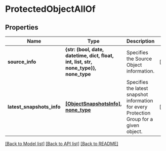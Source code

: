 # ProtectedObjectAllOf


## Properties
Name | Type | Description | Notes
------------ | ------------- | ------------- | -------------
**source_info** | **{str: (bool, date, datetime, dict, float, int, list, str, none_type)}, none_type** | Specifies the Source Object information. | [optional] 
**latest_snapshots_info** | [**[ObjectSnapshotsInfo], none_type**](ObjectSnapshotsInfo.md) | Specifies the latest snapshot information for every Protection Group for a given object. | [optional] 

[[Back to Model list]](../README.md#documentation-for-models) [[Back to API list]](../README.md#documentation-for-api-endpoints) [[Back to README]](../README.md)



